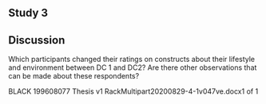 ## Study 3

## Discussion

Which participants changed their ratings on constructs about their lifestyle and environment between DC 1 and DC2? Are there other observations that can be made about these respondents?

BLACK 199608077 Thesis v1 RackMultipart20200829-4-1v047ve.docx1 of 1
